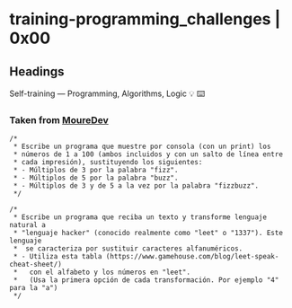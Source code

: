 # training-programming_challenges | 0x00 
## Headings
Self-training ― Programming, Algorithms, Logic :bulb: :keyboard:
### Taken from [MoureDev](https://github.com/mouredev/retos-programacion-2023)
```
/*
 * Escribe un programa que muestre por consola (con un print) los
 * números de 1 a 100 (ambos incluidos y con un salto de línea entre
 * cada impresión), sustituyendo los siguientes:
 * - Múltiplos de 3 por la palabra "fizz".
 * - Múltiplos de 5 por la palabra "buzz".
 * - Múltiplos de 3 y de 5 a la vez por la palabra "fizzbuzz".
 */
```
```
/*
 * Escribe un programa que reciba un texto y transforme lenguaje natural a
 * "lenguaje hacker" (conocido realmente como "leet" o "1337"). Este lenguaje
 *  se caracteriza por sustituir caracteres alfanuméricos.
 * - Utiliza esta tabla (https://www.gamehouse.com/blog/leet-speak-cheat-sheet/)
 *   con el alfabeto y los números en "leet".
 *   (Usa la primera opción de cada transformación. Por ejemplo "4" para la "a")
 */
```
